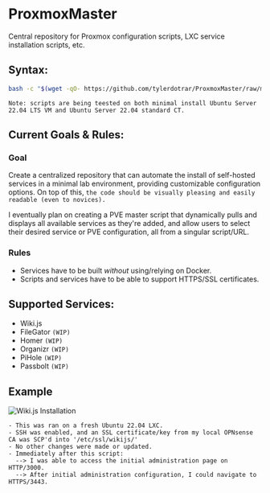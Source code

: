 # ProxmoxMaster
Central repository for Proxmox configuration scripts, LXC service installation scripts, etc.

## Syntax:
```bash
bash -c "$(wget -qO- https://github.com/tylerdotrar/ProxmoxMaster/raw/main/services/<SERVICE>.sh)"
```
``Note: scripts are being teested on both minimal install Ubuntu Server 22.04 LTS VM and Ubuntu Server 22.04 standard CT.``

## Current Goals & Rules:
### Goal
Create a centralized repository that can automate the install of self-hosted services in a minimal lab environment, providing customizable configuration options.
On top of this, ``the code should be visually pleasing and easily readable (even to novices).``

I eventually plan on creating a PVE master script that dynamically pulls and displays all available services as they're added, and allow users to select their desired service or PVE configuration, all from a singular script/URL.

### Rules
- Services have to be built *without* using/relying on Docker.
- Scripts and services have to be able to support HTTPS/SSL certificates.

## Supported Services:
- Wiki.js
- FileGator ``(WIP)``
- Homer ``(WIP)``
- Organizr ``(WIP)``
- PiHole ``(WIP)``
- Passbolt ``(WIP)``

## Example
![Wiki.js Installation](https://cdn.discordapp.com/attachments/620986290317426698/1035667618956329070/unknown.png)
```
- This was ran on a fresh Ubuntu 22.04 LXC.
- SSH was enabled, and an SSL certificate/key from my local OPNsense CA was SCP'd into '/etc/ssl/wikijs/'
- No other changes were made or updated.
- Immediately after this script:
  --> I was able to access the initial administration page on HTTP/3000.
  --> After initial administration configuration, I could navigate to HTTPS/3443.
```
